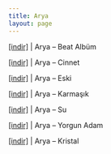 ```yaml
---
title: Arya
layout: page
---
```


<a href="https://cloud.mail.ru/public/e4252b4dacc5/Arya%20-%20Beat%20Alb%C3%BCm" target="_blank">[indir]</a>   |   Arya &#8211; Beat Albüm

<a href="https://cloud.mail.ru/public/a992ea2189c1/Arya%20-%20Cinnet" target="_blank">[indir]</a>   |   Arya &#8211; Cinnet

<a href="https://cloud.mail.ru/public/e65724e1713e/Arya%20-%20Eski" target="_blank">[indir]</a>   |   Arya &#8211; Eski

<a href="https://cloud.mail.ru/public/1034f2569a36/Arya%20-%20Karma%C5%9F%C4%B1k" target="_blank">[indir]</a>   |   Arya &#8211; Karmaşık

<a href="https://cloud.mail.ru/public/ff16dbac4f4b/Arya%20-%20Su%20%28Beat%20Alb%C3%BCm%29" target="_blank">[indir]</a>   |   Arya &#8211; Su

<a href="https://cloud.mail.ru/public/8a4278149dd8/Arya%20-%20Yorgun%20Adam" target="_blank">[indir]</a>   |   Arya &#8211; Yorgun Adam

<a href="https://cloud.mail.ru/public/493ca9158873/Arya%20-%20Kristal" target="_blank">[indir]</a>   |   Arya &#8211; Kristal